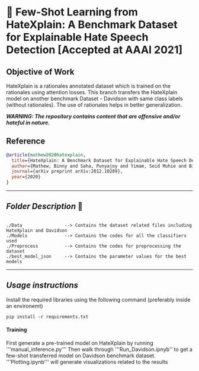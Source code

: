 # :mag_right: Few-Shot Learning from HateXplain: A Benchmark Dataset for Explainable Hate Speech Detection [Accepted at AAAI 2021]

## Objective of Work

HateXplain is a rationales annotated dataset which is trained on the rationales using attention losses. This branch transfers the HateXplain model on another benchmark Dataset - Davidson with same class labels (without rationales). The use of rationales helps in better generalization.

***WARNING: The repository contains content that are offensive and/or hateful in nature.***

## Reference

~~~bibtex
@article{mathew2020hatexplain,
  title={HateXplain: A Benchmark Dataset for Explainable Hate Speech Detection},
  author={Mathew, Binny and Saha, Punyajoy and Yimam, Seid Muhie and Biemann, Chris and Goyal, Pawan and Mukherjee, Animesh},
  journal={arXiv preprint arXiv:2012.10289},
  year={2020}
}

~~~

------------------------------------------
***Folder Description*** :open_file_folder:	
------------------------------------------
~~~

./Data                --> Contains the dataset related files including HateXplain and Davidson
./Models              --> Contains the codes for all the classifiers used
./Preprocess  	      --> Contains the codes for preprocessing the dataset	
./best_model_json     --> Contains the parameter values for the best models

~~~

------------------------------------------
***Usage instructions*** 
------------------------------------------
Install the required libraries using the following command (preferably inside an environemt)
~~~
pip install -r requirements.txt
~~~
#### Training
First generate a pre-trained model on HateXplain by running '''manual_inference.py'''
Then walk through '''Run_Davidson.ipnyb'' to get a few-shot transferred model on Davidson benchmark dataset.
'''Plotting.ipynb''' will generate visualizations related to the results
~~~
